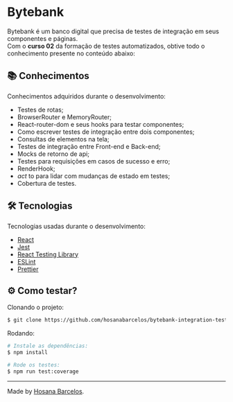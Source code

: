 <h1>
    Bytebank
</h1>

Bytebank é um banco digital que precisa de testes de integração em seus componentes e páginas. <br />
Com o **curso 02** da formação de testes automatizados, obtive todo o conhecimento presente no conteúdo abaixo:

 ## 📚 Conhecimentos

Conhecimentos adquiridos durante o desenvolvimento:
- Testes de rotas;
- BrowserRouter e MemoryRouter;
- React-router-dom e seus hooks para testar componentes;
- Como escrever testes de integração entre dois componentes;
- Consultas de elementos na tela;
- Testes de integração entre Front-end e Back-end;
- Mocks de retorno de api;
- Testes para requisições em casos de sucesso e erro;
- RenderHook;
-  _act_ to para lidar com mudanças de estado em testes;
- Cobertura de testes.

  
 ## 🛠️ Tecnologias

Tecnologias usadas durante o desenvolvimento:

- [React](https://react.dev/)
- [Jest](https://jestjs.io/pt-BR/)
- [React Testing Library](https://testing-library.com/docs/react-testing-library/intro/)
- [ESLint](https://eslint.org/)
- [Prettier](https://prettier.io/)

## ⚙️ Como testar?

Clonando o projeto:
```bash
$ git clone https://github.com/hosanabarcelos/bytebank-integration-tests.git
```

Rodando:
``` bash
# Instale as dependências:
$ npm install

# Rode os testes:
$ npm run test:coverage
```
---

Made by [Hosana Barcelos](https://github.com/hosanabarcelos).
